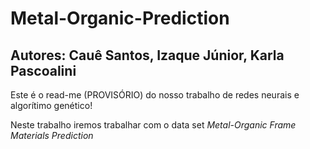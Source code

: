 # Metal-Organic-Prediction
## Autores: Cauê Santos, Izaque Júnior, Karla Pascoalini

Este é o read-me (PROVISÓRIO) do nosso trabalho de redes neurais e algorítimo genético!

Neste trabalho iremos trabalhar com o data set _Metal-Organic Frame Materials Prediction_ 
